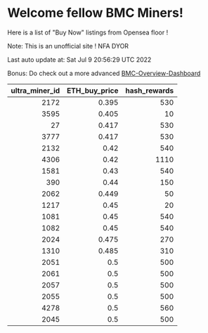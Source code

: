 # Welcome fellow BMC Miners!
Here is a list of "Buy Now" listings from Opensea floor !

Note: This is an unofficial site ! NFA DYOR

Last auto update at: Sat Jul  9 20:56:29 UTC 2022

Bonus: Do check out a more advanced [BMC-Overview-Dashboard](https://dune.com/defifunk/BMC-Overview-Dashboard)


|   ultra_miner_id |   ETH_buy_price |   hash_rewards |
|-----------------:|----------------:|---------------:|
|             2172 |           0.395 |            530 |
|             3595 |           0.405 |             10 |
|               27 |           0.417 |            530 |
|             3777 |           0.417 |            530 |
|             2132 |           0.42  |            540 |
|             4306 |           0.42  |           1110 |
|             1581 |           0.43  |            540 |
|              390 |           0.44  |            150 |
|             2062 |           0.449 |             50 |
|             1217 |           0.45  |             20 |
|             1081 |           0.45  |            540 |
|             1082 |           0.45  |            540 |
|             2024 |           0.475 |            270 |
|             1310 |           0.485 |            310 |
|             2051 |           0.5   |            500 |
|             2061 |           0.5   |            500 |
|             2057 |           0.5   |            500 |
|             2055 |           0.5   |            500 |
|             4278 |           0.5   |            560 |
|             2045 |           0.5   |            500 |